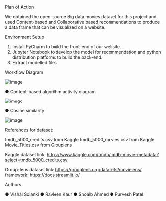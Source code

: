 Plan of Action
 
We obtained the open-source Big data movies dataset for this project and used Content-based and Collaborative based recommendations to produce a data frame that can be visualized on a website.

Environment Setup

1)	Install PyCharm to build the front-end of our website.
2)	Jupyter Notebook to develop the model for recommendation and python distribution platforms to build the back-end.
3)	Extract modelled files 
 
Workflow Diagram

![image](https://user-images.githubusercontent.com/62815760/139037242-d53ae5ab-0abc-45a2-aa99-85655d87bbcf.png)





●	Content-based algorithm activity diagram

![image](https://user-images.githubusercontent.com/62815760/139037267-eba80bbd-accd-4328-a51f-6d8433b40050.png)
 




●	Cosine similarity


![image](https://user-images.githubusercontent.com/62815760/139037289-9a5c3017-6878-410d-ac90-701cb192ece1.png) 



References for dataset: 

tmdb_5000_credits.csv from Kaggle
tmdb_5000_movies.csv from Kaggle
Movie_Titles.csv from Grouplens

Kaggle dataset link: https://www.kaggle.com/tmdb/tmdb-movie-metadata?select=tmdb_5000_credits.csv

Group-lens dataset link: https://grouplens.org/datasets/movielens/ 
framework: https://docs.streamlit.io/

Authors

●	Vishal Solanki
●	Ravleen Kaur
●	Shoaib Ahmed
●	Purvesh Patel


